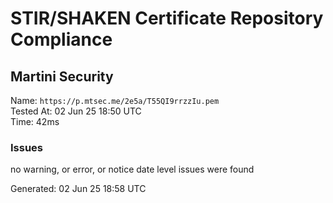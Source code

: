 # STIR/SHAKEN Certificate Repository Compliance

## Martini Security

Name: `https://p.mtsec.me/2e5a/T55QI9rrzzIu.pem`\
Tested At: 02 Jun 25 18:50 UTC\
Time: 42ms

### Issues

no warning, or error, or notice date level issues were found

Generated: 02 Jun 25 18:58 UTC